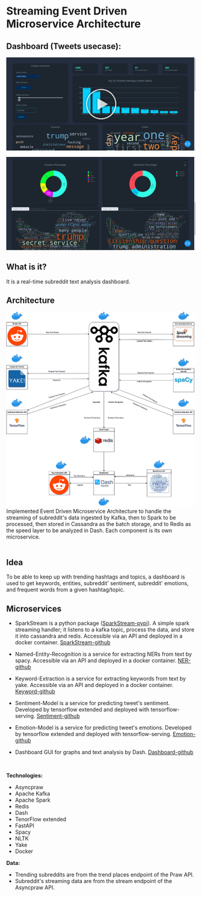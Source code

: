 # Streaming Event Driven Microservice Architecture

## Dashboard (Tweets usecase):
 [![IMAGE ALT TEXT](assets/3.png)](https://www.youtube.com/watch?v=KGTCrNkgi54 "Watch Demo")

<!-- <img src="assets/1.png"> -->
<img src="assets/2.png">


<!-- <video src="assets/demo.mp4" controls="controls" style="max-width: 730px;">
</video> -->

## What is it?
It is a real-time subreddit text analysis dashboard.

## Architecture

<img src="assets/architecture.png" />
Implemented Event Driven Microservice Architecture to handle the streaming of subreddit's data ingested by Kafka, then to Spark to be processed, then stored in Cassandra as the batch storage, and to Redis as the speed layer to be analyzed in Dash. Each component is its own microservice. 
<br>
<br>

## Idea
To be able to keep up with trending hashtags and topics, a dashboard is used to get keywords, entities, subreddit' sentiment, subreddit' emotions, and frequent words from a given hashtag/topic.

## Microservices

- SparkStream is a python package (<a href="https://pypi.org/project/SparkStream/#description">SparkStream-pypi</a>). A simple spark streaming handler; it listens to a kafka topic, process the data, and store it into cassandra and redis. Accessible via an API and deployed in a docker container. <a href="https://github.com/HassanRady/Spark-Stream-Api"> SparkStream-github</a>

 - Named-Entity-Recognition is a service for extracting NERs from text by spacy. Accessible via an API and deployed in a docker container. <a href="https://github.com/HassanRady/Named-Entity-Recognition-Service"> NER-github</a>

 - Keyword-Extraction is a service for extracting keywords from text by yake. Accessible via an API and deployed in a docker container. <a href=""> Keyword-github</a>

 - Sentiment-Model is a service for predicting tweet's sentiment. Developed by tensorflow extended and deployed with tensorflow-serving. <a href="https://github.com/HassanRady/Text-Sentiment-Analysis"> Sentiment-github</a>

 - Emotion-Model is a service for predicting tweet's emotions. Developed by tensorflow extended and deployed with tensorflow-serving. <a href="https://github.com/HassanRady/Emotion-Text-Detection"> Emotion-github</a>

- Dashboard GUI for graphs and text analysis by Dash. <a href="https://github.com/HassanRady/Tweets-Stream-Dashboard">Dashboard-github</a>



<br>

**Technologies:**
<br>
* Asyncpraw
* Apache Kafka
* Apache Spark
* Redis
* Dash
* TenorFlow extended
* FastAPI
* Spacy
* NLTK
* Yake
* Docker

**Data:**
<br>
- Trending subreddits are from the trend places endpoint of the Praw API.
- Subreddit's streaming data are from the stream endpoint of the Asyncpraw API.


